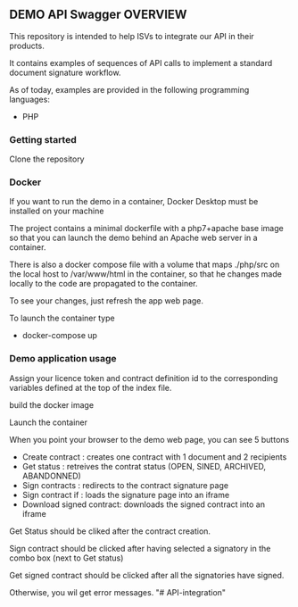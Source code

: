 ## DEMO API Swagger OVERVIEW #

This repository is intended to help ISVs to integrate our API in their products. 

It contains examples of sequences of API calls to implement a standard document signature workflow.

As of today, examples are provided in the following programming languages:

* PHP


### Getting started ###

Clone the repository

### Docker ###

If you want to run the demo in a container, Docker Desktop must be installed on your machine

The project contains a minimal dockerfile with a php7+apache base image so that you can launch the demo behind an Apache web server in a container.

There is also a docker compose file with a volume that maps ./php/src on the local host to /var/www/html in the container, so that he changes made locally to the code are propagated to the container.

To see your changes, just refresh the app web page.

To launch the container type

* docker-compose up

### Demo application usage ###

Assign your licence token and contract definition id to the corresponding variables defined at the top of the index file.

build the docker image

Launch the container

When you point your browser to the demo web page, you can see 5 buttons

* Create contract : creates one contract with 1 document and 2 recipients
* Get status : retreives the contrat status (OPEN, SINED, ARCHIVED, ABANDONNED)
* Sign contracts : redirects to the contract signature page
* Sign contract if : loads the signature page into an iframe
* Download signed contract: downloads the signed contract into an iframe

Get Status should be cliked after the contract creation.

Sign contract should be clicked after having selected a signatory in the combo box (next to Get status)

Get signed contract should be clicked after all the signatories have signed.

Otherwise, you wil get error messages.
"# API-integration" 
